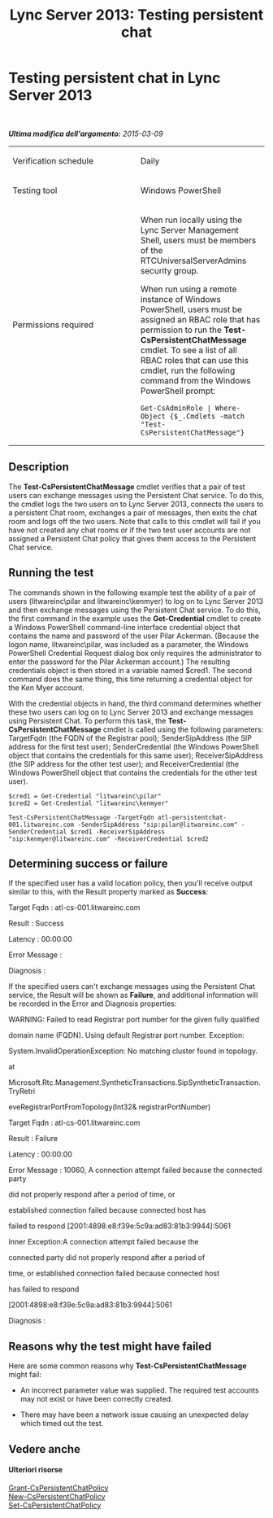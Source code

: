 ﻿---
title: 'Lync Server 2013: Testing persistent chat'
TOCTitle: Testing persistent chat
ms:assetid: d351b6f2-bc31-42e0-9e8d-c347713d6b4a
ms:mtpsurl: https://technet.microsoft.com/it-it/library/Dn727313(v=OCS.15)
ms:contentKeyID: 62388566
ms.date: 08/24/2015
mtps_version: v=OCS.15
ms.translationtype: HT
---

# Testing persistent chat in Lync Server 2013

 

_**Ultima modifica dell'argomento:** 2015-03-09_


<table>
<colgroup>
<col style="width: 50%" />
<col style="width: 50%" />
</colgroup>
<tbody>
<tr class="odd">
<td><p>Verification schedule</p></td>
<td><p>Daily</p></td>
</tr>
<tr class="even">
<td><p>Testing tool</p></td>
<td><p>Windows PowerShell</p></td>
</tr>
<tr class="odd">
<td><p>Permissions required</p></td>
<td><p>When run locally using the Lync Server Management Shell, users must be members of the RTCUniversalServerAdmins security group.</p>
<p>When run using a remote instance of Windows PowerShell, users must be assigned an RBAC role that has permission to run the <strong>Test-CsPersistentChatMessage</strong> cmdlet. To see a list of all RBAC roles that can use this cmdlet, run the following command from the Windows PowerShell prompt:</p>
<pre><code>Get-CsAdminRole | Where-Object {$_.Cmdlets -match &quot;Test-CsPersistentChatMessage&quot;}</code></pre></td>
</tr>
</tbody>
</table>


## Description

The **Test-CsPersistentChatMessage** cmdlet verifies that a pair of test users can exchange messages using the Persistent Chat service. To do this, the cmdlet logs the two users on to Lync Server 2013, connects the users to a persistent Chat room, exchanges a pair of messages, then exits the chat room and logs off the two users. Note that calls to this cmdlet will fail if you have not created any chat rooms or if the two test user accounts are not assigned a Persistent Chat policy that gives them access to the Persistent Chat service.

## Running the test

The commands shown in the following example test the ability of a pair of users (litwareinc\\pilar and litwareinc\\kenmyer) to log on to Lync Server 2013 and then exchange messages using the Persistent Chat service. To do this, the first command in the example uses the **Get-Credential** cmdlet to create a Windows PowerShell command-line interface credential object that contains the name and password of the user Pilar Ackerman. (Because the logon name, litwareinc\\pilar, was included as a parameter, the Windows PowerShell Credential Request dialog box only requires the administrator to enter the password for the Pilar Ackerman account.) The resulting credentials object is then stored in a variable named $cred1. The second command does the same thing, this time returning a credential object for the Ken Myer account.

With the credential objects in hand, the third command determines whether these two users can log on to Lync Server 2013 and exchange messages using Persistent Chat. To perform this task, the **Test-CsPersistentChatMessage** cmdlet is called using the following parameters: TargetFqdn (the FQDN of the Registrar pool); SenderSipAddress (the SIP address for the first test user); SenderCredential (the Windows PowerShell object that contains the credentials for this same user); ReceiverSipAddress (the SIP address for the other test user); and ReceiverCredential (the Windows PowerShell object that contains the credentials for the other test user).

    $cred1 = Get-Credential "litwareinc\pilar"
    $cred2 = Get-Credential "litwareinc\kenmyer"
    
    Test-CsPersistentChatMessage -TargetFqdn atl-persistentchat-001.litwareinc.com -SenderSipAddress "sip:pilar@litwareinc.com" -SenderCredential $cred1 -ReceiverSipAddress "sip:kenmyer@litwareinc.com" -ReceiverCredential $cred2

## Determining success or failure

If the specified user has a valid location policy, then you'll receive output similar to this, with the Result property marked as **Success**:

Target Fqdn : atl-cs-001.litwareinc.com

Result : Success

Latency : 00:00:00

Error Message :

Diagnosis :

If the specified users can't exchange messages using the Persistent Chat service, the Result will be shown as **Failure**, and additional information will be recorded in the Error and Diagnosis properties:

WARNING: Failed to read Registrar port number for the given fully qualified

domain name (FQDN). Using default Registrar port number. Exception:

System.InvalidOperationException: No matching cluster found in topology.

at

Microsoft.Rtc.Management.SyntheticTransactions.SipSyntheticTransaction.TryRetri

eveRegistrarPortFromTopology(Int32& registrarPortNumber)

Target Fqdn : atl-cs-001.litwareinc.com

Result : Failure

Latency : 00:00:00

Error Message : 10060, A connection attempt failed because the connected party

did not properly respond after a period of time, or

established connection failed because connected host has

failed to respond \[2001:4898:e8:f39e:5c9a:ad83:81b3:9944\]:5061

Inner Exception:A connection attempt failed because the

connected party did not properly respond after a period of

time, or established connection failed because connected host

has failed to respond

\[2001:4898:e8:f39e:5c9a:ad83:81b3:9944\]:5061

Diagnosis :

## Reasons why the test might have failed

Here are some common reasons why **Test-CsPersistentChatMessage** might fail:

  - An incorrect parameter value was supplied. The required test accounts may not exist or have been correctly created.

  - There may have been a network issue causing an unexpected delay which timed out the test.

## Vedere anche

#### Ulteriori risorse

[Grant-CsPersistentChatPolicy](grant-cspersistentchatpolicy.md)  
[New-CsPersistentChatPolicy](new-cspersistentchatpolicy.md)  
[Set-CsPersistentChatPolicy](set-cspersistentchatpolicy.md)


